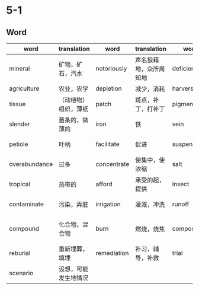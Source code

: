 # 5-1
## Word

|word|translation|word|translation|word|translation|word|translation|
|---|---|---|---|---|---|---|---|
|mineral|矿物，矿石，汽水|notoriously|声名狼藉地，众所周知地|deficient|不足的，缺陷的|nutrient|营养物，养料|
|agriculture|农业，农学|depletion|减少，消耗|harverst|收获，获取|symptom|症状，征兆|
|tissue|（动植物）组织，薄纸|patch|斑点，补丁，打补丁|pigmentation|着色，染色|stunted|矮小的|
|slender|苗条的，微薄的|iron|铁|vein|静脉|omit|省略，缺省|
|petiole|叶柄|facilitate|促进|suspend|暂停，延缓|mist|薄雾，使蒙上薄雾|
|overabundance|过多|concentrate|使集中，使浓缩|salt|盐，撒盐，含盐的|amass|积累，积聚|
|tropical|热带的|afford|承受的起，提供|insect|昆虫|investigator|调查者，研究者|
|contaminate|污染，弄脏|irrigation|灌溉，冲洗|runoff|径流，附加赛|shoot|开枪，射击，芽，苗|
|compound|化合物，混合物|burn|燃烧，烧焦|composted|堆肥，施肥，制作肥料|excavation|挖掘，开凿|
|reburial|重新埋葬，填埋|remediation|补习，辅导，补救|trial|测试，审讯，实验|simultanously|同时地，一起地|
|scenario|设想，可能发生地情况|
